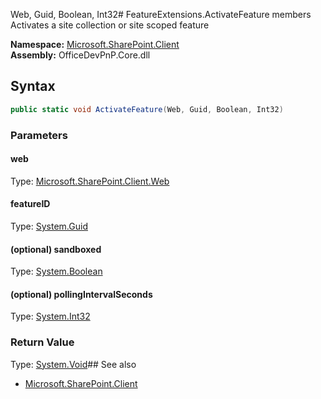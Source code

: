 Web, Guid, Boolean, Int32# FeatureExtensions.ActivateFeature members
Activates a site collection or site scoped feature  

**Namespace:** [Microsoft.SharePoint.Client](Microsoft.SharePoint.Client.md)  
**Assembly:** OfficeDevPnP.Core.dll  
## Syntax
```C#
public static void ActivateFeature(Web, Guid, Boolean, Int32)
```
### Parameters
#### web
Type: [Microsoft.SharePoint.Client.Web](Microsoft.SharePoint.Client.Web.md) 
#### 
#### featureID
Type: [System.Guid](System.Guid.md) 
#### 
#### (optional) sandboxed
Type: [System.Boolean](System.Boolean.md) 
#### 
#### (optional) pollingIntervalSeconds
Type: [System.Int32](System.Int32.md) 
#### 
### Return Value
Type: [System.Void](System.Void.md)## See also
- [Microsoft.SharePoint.Client](Microsoft.SharePoint.Client.md)
